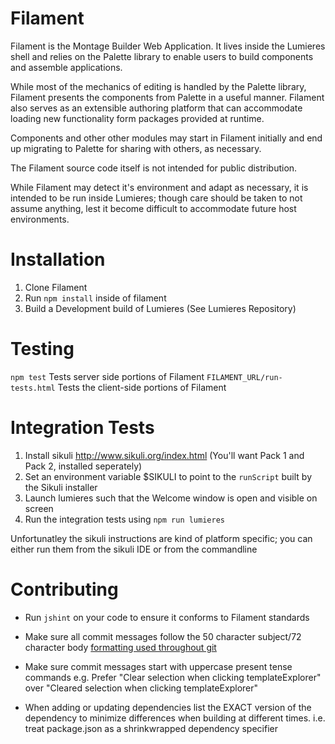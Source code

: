 Filament
========

Filament is the Montage Builder Web Application. It lives inside the Lumieres
shell and relies on the Palette library to enable users to build components
and assemble applications.

While most of the mechanics of editing is handled by the Palette library,
Filament presents the components from Palette in a useful manner. Filament
also serves as an extensible authoring platform that can accommodate loading
new functionality form packages provided at runtime.

Components and other other modules may start in Filament initially and end
up migrating to Palette for sharing with others, as necessary.

The Filament source code itself is not intended for public distribution.

While Filament may detect it's environment and adapt as necessary, it is
intended to be run inside Lumieres; though care should be taken to not assume
anything, lest it become difficult to accommodate future host environments.

Installation
============
1. Clone Filament
2. Run `npm install` inside of filament
3. Build a Development build of Lumieres (See Lumieres Repository)

Testing
=======
`npm test` Tests server side portions of Filament
`FILAMENT_URL/run-tests.html` Tests the client-side portions of Filament

Integration Tests
=================
1. Install sikuli http://www.sikuli.org/index.html (You'll want Pack 1 and Pack 2, installed seperately)
2. Set an environment variable $SIKULI to point to the `runScript` built by the Sikuli installer
3. Launch lumieres such that the Welcome window is open and visible on screen
4. Run the integration tests using `npm run lumieres`

Unfortunatley the sikuli instructions are kind of platform specific;
you can either run them from the sikuli IDE or from the commandline

Contributing
============
- Run `jshint` on your code to ensure it conforms to Filament standards

- Make sure all commit messages follow the 50 character subject/72 character
body [formatting used throughout git](http://tbaggery.com/2008/04/19/a-note-about-git-commit-messages.html) 

- Make sure commit messages start with uppercase present tense commands
e.g. Prefer "Clear selection when clicking templateExplorer" over
"Cleared selection when clicking templateExplorer"

- When adding or updating dependencies list the EXACT version of the dependency
to minimize differences when building at different times.
i.e. treat package.json as a shrinkwrapped dependency specifier
